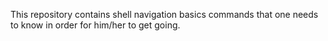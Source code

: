 This repository contains shell navigation basics commands that one needs to know in order for him/her to get going.
